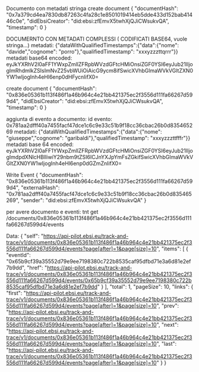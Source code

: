 #
Documento con metadati stringa
create document
{
  "documentHash": "0x7a379cd4ea7830db87263c4fa28c1e8501019414eb5dde433d152bab41446c0e",
  "didEbsiCreator": "did:ebsi:zfEmvX5twhXjQJiCWsukvQA",
  "timestamp": 0
}

DOCUMERNTO CON METADATI COMPLESSI ( CODIFICATI BASE64, vuole stringa...)
metadati: {"dataWithQualifiedTimestamps":{"data":{"nome": "davide","cognome": "porro"},"qualifiedTimestamp": "xxxyzzzttqrrr"}}
metadati base64 encoded: eyJkYXRhV2l0aFF1YWxpZmllZFRpbWVzdGFtcHMiOnsiZGF0YSI6eyJub21lIjogImRhdmlkZSIsImNvZ25vbWUiOiAicG9ycm8ifSwicXVhbGlmaWVkVGltZXN0YW1wIjogInh4eHl6enp0dHFycnIifX0=

create document
{
  "documentHash": "0x836e05361b113f486f1a46b964c4e21bb421375ec2f3556d111fa66267d599d4",
  "didEbsiCreator": "did:ebsi:zfEmvX5twhXjQJiCWsukvQA",
  "timestamp": 0
}

aggiunta di evento a documento: 
id evento: 0x781aa2dfff40a7455facf47dce1c6c9e33c51b9f18cc36cbac26b0d835465269
metadati: {"dataWithQualifiedTimestamps":{"data":{"nome": "giuseppe","cognome": "garibaldi"},"qualifiedTimestamp": "xxxyzzzttfffr"}}
metadati base 64 encoded: eyJkYXRhV2l0aFF1YWxpZmllZFRpbWVzdGFtcHMiOnsiZGF0YSI6eyJub21lIjogImdpdXNlcHBlIiwiY29nbm9tZSI6ICJnYXJpYmFsZGkifSwicXVhbGlmaWVkVGltZXN0YW1wIjogInh4eHl6enp0dGZmZnIifX0=

Write Event
{
  "documentHash": "0x836e05361b113f486f1a46b964c4e21bb421375ec2f3556d111fa66267d599d4",
  "externalHash": "0x781aa2dfff40a7455facf47dce1c6c9e33c51b9f18cc36cbac26b0d835465269",
  "sender": "did:ebsi:zfEmvX5twhXjQJiCWsukvQA"
}

per avere documento e eventi:
tnt get /documents/0x836e05361b113f486f1a46b964c4e21bb421375ec2f3556d111fa66267d599d4/events

Data:
{
  "self": "https://api-pilot.ebsi.eu/track-and-trace/v1/documents/0x836e05361b113f486f1a46b964c4e21bb421375ec2f3556d111fa66267d599d4/events?page[after]=1&page[size]=10",
  "items": [
    {
      "eventId": "0x65b9cf39a35552d79e9ee7198380c722b8535caf95dfbd71e3a6d81e2ef7b9dd",
      "href": "https://api-pilot.ebsi.eu/track-and-trace/v1/documents/0x836e05361b113f486f1a46b964c4e21bb421375ec2f3556d111fa66267d599d4/events/0x65b9cf39a35552d79e9ee7198380c722b8535caf95dfbd71e3a6d81e2ef7b9dd"
    }
  ],
  "total": 1,
  "pageSize": 10,
  "links": {
    "first": "https://api-pilot.ebsi.eu/track-and-trace/v1/documents/0x836e05361b113f486f1a46b964c4e21bb421375ec2f3556d111fa66267d599d4/events?page[after]=1&page[size]=10",
    "prev": "https://api-pilot.ebsi.eu/track-and-trace/v1/documents/0x836e05361b113f486f1a46b964c4e21bb421375ec2f3556d111fa66267d599d4/events?page[after]=1&page[size]=10",
    "next": "https://api-pilot.ebsi.eu/track-and-trace/v1/documents/0x836e05361b113f486f1a46b964c4e21bb421375ec2f3556d111fa66267d599d4/events?page[after]=1&page[size]=10",
    "last": "https://api-pilot.ebsi.eu/track-and-trace/v1/documents/0x836e05361b113f486f1a46b964c4e21bb421375ec2f3556d111fa66267d599d4/events?page[after]=1&page[size]=10"
  }
}